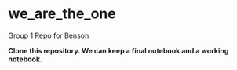 # we_are_the_one
Group 1 Repo for Benson

**Clone this repository. We can keep a final notebook and a working notebook.**
